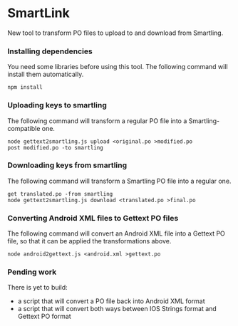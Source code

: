 SmartLink
=========

New tool to transform PO files to upload to and download from Smartling.

### Installing dependencies

You need some libraries before using this tool. The following command will install them automatically.

```
npm install
```

### Uploading keys to smartling

The following command will transform a regular PO file into a Smartling-compatible one.

```
node gettext2smartling.js upload <original.po >modified.po
post modified.po -to smartling
```

### Downloading keys from smartling

The following command will transform a Smartling PO file into a regular one.

```
get translated.po -from smartling
node gettext2smartling.js download <translated.po >final.po
```

### Converting Android XML files to Gettext PO files

The following command will convert an Android XML file into a Gettext PO file, so that it can be applied the transformations above.

```
node android2gettext.js <android.xml >gettext.po
```

### Pending work

There is yet to build:
* a script that will convert a PO file back into Android XML format
* a script that will convert both ways between IOS Strings format and Gettext PO format
